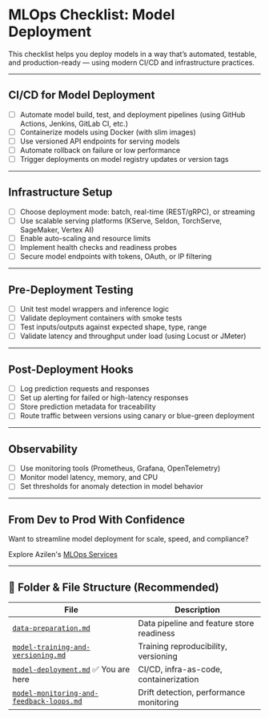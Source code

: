 # MLOps Checklist: Model Deployment

This checklist helps you deploy models in a way that’s automated, testable, and production-ready — using modern CI/CD and infrastructure practices.

---

## CI/CD for Model Deployment

- [ ] Automate model build, test, and deployment pipelines (using GitHub Actions, Jenkins, GitLab CI, etc.)
- [ ] Containerize models using Docker (with slim images)
- [ ] Use versioned API endpoints for serving models
- [ ] Automate rollback on failure or low performance
- [ ] Trigger deployments on model registry updates or version tags

---

## Infrastructure Setup

- [ ] Choose deployment mode: batch, real-time (REST/gRPC), or streaming
- [ ] Use scalable serving platforms (KServe, Seldon, TorchServe, SageMaker, Vertex AI)
- [ ] Enable auto-scaling and resource limits
- [ ] Implement health checks and readiness probes
- [ ] Secure model endpoints with tokens, OAuth, or IP filtering

---

## Pre-Deployment Testing

- [ ] Unit test model wrappers and inference logic
- [ ] Validate deployment containers with smoke tests
- [ ] Test inputs/outputs against expected shape, type, range
- [ ] Validate latency and throughput under load (using Locust or JMeter)

---

## Post-Deployment Hooks

- [ ] Log prediction requests and responses
- [ ] Set up alerting for failed or high-latency responses
- [ ] Store prediction metadata for traceability
- [ ] Route traffic between versions using canary or blue-green deployment

---

## Observability

- [ ] Use monitoring tools (Prometheus, Grafana, OpenTelemetry)
- [ ] Monitor model latency, memory, and CPU
- [ ] Set thresholds for anomaly detection in model behavior

---

## From Dev to Prod With Confidence

Want to streamline model deployment for scale, speed, and compliance?

Explore Azilen's [MLOps Services](https://www.azilen.com/mlops-services/)

---

## 📁 Folder & File Structure (Recommended)

| File | Description |
|------|-------------|
| [`data-preparation.md`](data-preparation.md) | Data pipeline and feature store readiness |
| [`model-training-and-versioning.md`](model-training-and-versioning.md) | Training reproducibility, versioning |
| [`model-deployment.md`](model-deployment.md) ✅ You are here | CI/CD, infra-as-code, containerization |
| [`model-monitoring-and-feedback-loops.md`](model-monitoring-and-feedback-loops.md) | Drift detection, performance monitoring |
